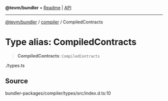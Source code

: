 **@tevm/bundler** • [Readme](../../README.md) \| [API](../../modules.md)

***

[@tevm/bundler](../../README.md) / [compiler](../README.md) / CompiledContracts

# Type alias: CompiledContracts

> **CompiledContracts**: `CompiledContracts`

./types.ts

## Source

bundler-packages/compiler/types/src/index.d.ts:10

